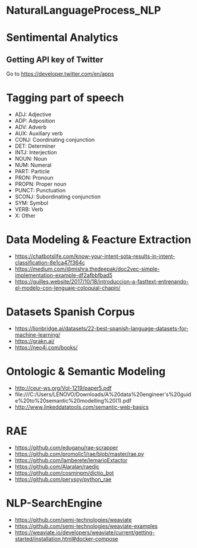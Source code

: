 # NaturalLanguageProcess_NLP

# Sentimental Analytics

## Getting API key of Twitter

Go to https://developer.twitter.com/en/apps


# Tagging part of speech

- ADJ: Adjective
- ADP: Adposition
- ADV: Adverb
- AUX: Auxiliary verb
- CONJ: Coordinating conjunction
- DET: Determiner
- INTJ: Interjection
- NOUN: Noun
- NUM: Numeral
- PART: Particle
- PRON: Pronoun
- PROPN: Proper noun
- PUNCT: Punctuation
- SCONJ: Subordinating conjunction
- SYM: Symbol
- VERB: Verb
- X: Other

# Data Modeling  & Feacture Extraction

- https://chatbotslife.com/know-your-intent-sota-results-in-intent-classification-8e1ca47f364c
- https://medium.com/@mishra.thedeepak/doc2vec-simple-implementation-example-df2afbbfbad5
- https://guilles.website/2017/10/18/introduccion-a-fasttext-entrenando-el-modelo-con-lenguaje-coloquial-chapin/

# Datasets Spanish Corpus

- https://lionbridge.ai/datasets/22-best-spanish-language-datasets-for-machine-learning/
- https://grakn.ai/
- https://neo4j.com/books/

# Ontologic & Semantic Modeling

- http://ceur-ws.org/Vol-1219/paper5.pdf
- file:///C:/Users/LENOVO/Downloads/A%20data%20engineer's%20guide%20to%20semantic%20modelling%20(1).pdf
- http://www.linkeddatatools.com/semantic-web-basics

# RAE 
- https://github.com/eduganu/rae-scrapper
- https://github.com/promolic1/rae/blob/master/rae.py
- https://github.com/lamberete/lemarioExtactor
- https://github.com/Alaralan/raedic
- https://github.com/cosminpm/dictio_bot
- https://github.com/perysoy/python_rae

# NLP-SearchEngine
- https://github.com/semi-technologies/weaviate
- https://github.com/semi-technologies/weaviate-examples
- https://weaviate.io/developers/weaviate/current/getting-started/installation.html#docker-compose

